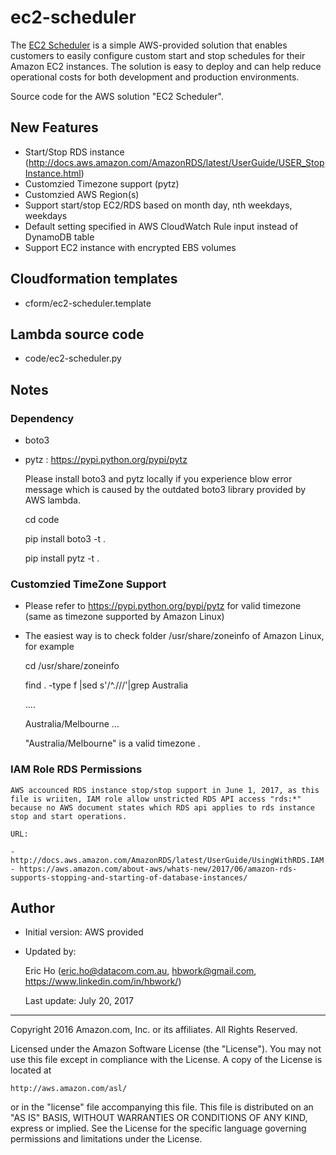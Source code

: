 # ec2-scheduler

The [EC2 Scheduler](https://aws.amazon.com/answers/ec2-scheduler) is a simple AWS-provided solution that enables customers to easily configure custom start and stop schedules for their Amazon EC2 instances. The solution is easy to deploy and can help reduce operational costs for both development and production environments. 

Source code for the AWS solution "EC2 Scheduler". 

## New Features
- Start/Stop RDS instance (http://docs.aws.amazon.com/AmazonRDS/latest/UserGuide/USER_StopInstance.html)
- Customzied Timezone support (pytz)
- Customzied AWS Region(s)
- Support start/stop EC2/RDS based on month day, nth weekdays, weekdays
- Default setting specified in AWS CloudWatch Rule input instead of DynamoDB table 
- Support EC2 instance with encrypted EBS volumes

## Cloudformation templates

- cform/ec2-scheduler.template

## Lambda source code

- code/ec2-scheduler.py

## Notes
### Dependency 

- boto3
- pytz : https://pypi.python.org/pypi/pytz

    Please install boto3 and pytz locally if you experience blow error message which is caused by the outdated boto3 library provided by AWS lambda.
     
    cd code
    
    pip install boto3 -t .
    
    pip install pytz -t .
    

### Customzied TimeZone Support

- Please refer to https://pypi.python.org/pypi/pytz for valid timezone (same as timezone supported by Amazon Linux)
- The easiest way is to check folder /usr/share/zoneinfo of Amazon Linux, for example

    cd /usr/share/zoneinfo
    
    find . -type f |sed s'/^\.\///'|grep Australia
    
    ....
    
    Australia/Melbourne
    ...
    
    "Australia/Melbourne" is a valid timezone .


### IAM Role RDS Permissions 

    AWS accounced RDS instance stop/stop support in June 1, 2017, as this file is wriiten, IAM role allow unstricted RDS API access "rds:*" because no AWS document states which RDS api applies to rds instance stop and start operations.
    
    URL: 
    
    - http://docs.aws.amazon.com/AmazonRDS/latest/UserGuide/UsingWithRDS.IAM.ResourcePermissions.html
    - https://aws.amazon.com/about-aws/whats-new/2017/06/amazon-rds-supports-stopping-and-starting-of-database-instances/

## Author
- Initial version: AWS provided
- Updated by: 

    Eric Ho (eric.ho@datacom.com.au, hbwork@gmail.com, https://www.linkedin.com/in/hbwork/)
    
   Last update: July 20, 2017

***

Copyright 2016 Amazon.com, Inc. or its affiliates. All Rights Reserved.

Licensed under the Amazon Software License (the "License"). You may not use this file except in compliance with the License. A copy of the License is located at

    http://aws.amazon.com/asl/

or in the "license" file accompanying this file. This file is distributed on an "AS IS" BASIS, WITHOUT WARRANTIES OR CONDITIONS OF ANY KIND, express or implied. See the License for the specific language governing permissions and limitations under the License.
